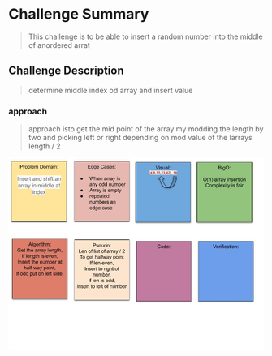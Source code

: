 # Challenge Summary
> This challenge is to be able to insert a random number into the middle of anordered arrat

## Challenge Description
>  determine middle index od array and insert value 

### approach
> approach isto get the mid point of the array my modding the length by two and picking left or right depending on mod value of the larrays length / 2 


![whiteboard](assets/array-shift.jpg)